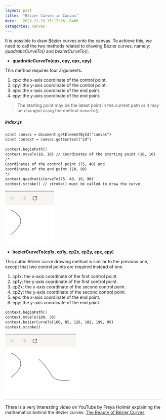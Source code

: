 ```yaml
---
layout: post
title:  "Bézier Curves in Canvas"
date:   2022-11-18 15:12:06 -0400
categories: canvas
---
```

It is possible to draw Bézier curves onto the canvas. To achieve this, we need to call the two methods related to drawing Bézier curves, namely: *quadraticCurveTo()* and *bezierCurveTo()*.

- **quadraticCurveTo(cpx, cpy, epx, epy)**

This method requires four arguments:

1. cpx: the x-axis coordinate of the control point.
2. cpy: the y-axis coordinate of the control point.
3. epx: the x-axis coordinate of the end point.
4. epy: the y-axis coordinate of the end point.

> The starting point may be the latest point in the current path or it may be changed using the method *moveTo()*.

##### index.js

<pre><code>const canvas = document.getElementById("canvas")
const context = canvas.getContext("2d")

context.beginPath()
context.moveTo(10, 10) // Coordinates of the starting point (10, 10)
/*
Coordinates of the control point (75, 40) and
coordinates of the end point (10, 90)
*/
context.quadraticCurveTo(75, 40, 10, 90)
context.stroke() // stroke() must be called to draw the curve
</code></pre>

![quadratic curve](/../../../assets/images/quadratic_curve.png)

- **bezierCurveTo(cp1x, cp1y, cp2x, cp2y, epx, epy)**

This cubic Bézier curve drawing method is similar to the previous one, except that two control points are required instead of one.

1. cp1x: the x-axis coordinate of the first control point.
2. cp1y: the y-axis coordinate of the first control point.
3. cp2x: the x-axis coordinate of the second control point.
4. cp2y: the y-axis coordinate of the second control point.
5. epx: the x-axis coordinate of the end point.
6. epy: the y-axis coordinate of the end point.

<pre><code>context.beginPath()
context.moveTo(100, 30)
context.bezierCurveTo(160, 85, 126, 102, 199, 99)
context.stroke()
</code></pre>

![bezier curve](/../../../assets/images/bezier_curve.png)

---
There is a very interesting video on YouTube by Freya Holmér explaining the mathematics behind the Bézier curves:
[The Beauty of Bézier Curves](https://www.youtube.com/watch?v=aVwxzDHniEw&t=568s)